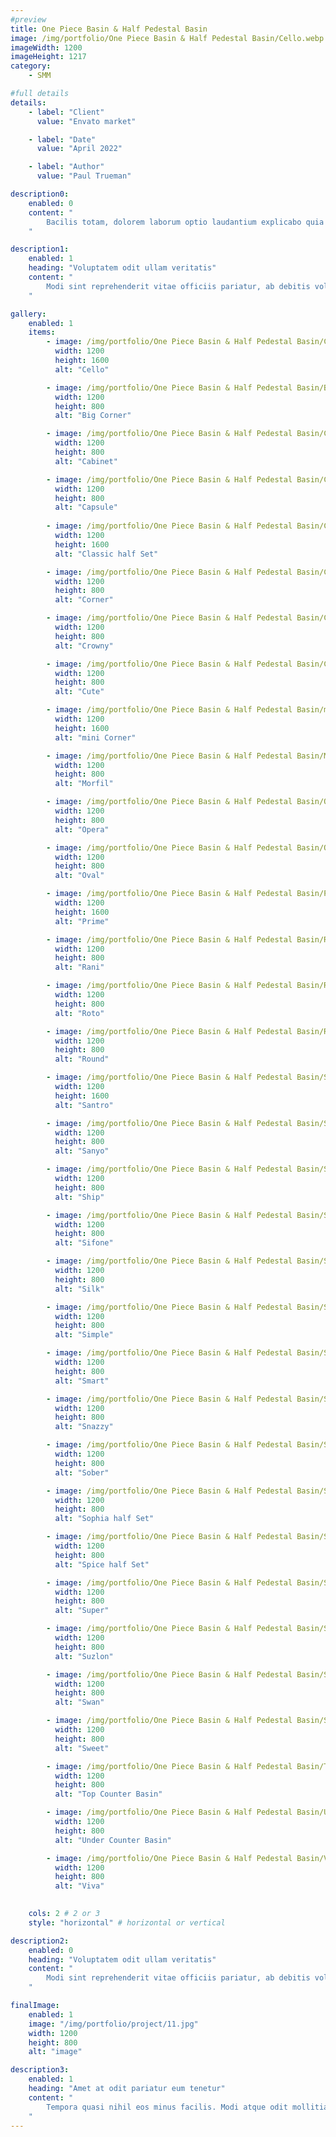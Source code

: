 ```yaml
---
#preview
title: One Piece Basin & Half Pedestal Basin
image: /img/portfolio/One Piece Basin & Half Pedestal Basin/Cello.webp
imageWidth: 1200
imageHeight: 1217
category: 
    - SMM

#full details
details:
    - label: "Client"
      value: "Envato market"

    - label: "Date"
      value: "April 2022"

    - label: "Author"
      value: "Paul Trueman"

description0:
    enabled: 0
    content: "
        Bacilis totam, dolorem laborum optio laudantium explicabo quia ea. Officia beatae excepturi adipisci? Nobis consequatur ullam officiis adipisci assumenda, voluptas optio, commodi, soluta itaque error consectetur cupiditate vero voluptatem architecto blanditiis quidem amet. Quod ipsam consequuntur distinctio velit sed ipsum quisquam, itaque placeat error non animi quam aut similique nulla ab. Quaerat dicta, dolores veritatis magnam. Totam error aspernatur ipsa? Officia doloribus, non perspiciatis, aspernatur a numquam pariatur reprehenderit, incidunt fugiat modi nam. Repudiandae obcaecati excepturi, autem dicta tempore qui consequatur quisquam architecto dolorem voluptates.
    "

description1:
    enabled: 1
    heading: "Voluptatem odit ullam veritatis"
    content: "
        Modi sint reprehenderit vitae officiis pariatur, ab debitis voluptate ea eius assumenda beatae, tempora, dolores deserunt, ipsam ipsum! Quod ipsam consequuntur distinctio velit sed ipsum quisquam, itaque placeat error non animi quam aut similique nulla ab. Quaerat dicta, dolores veritatis magnam quae aut omnis in porro.
    "

gallery: 
    enabled: 1
    items:
        - image: /img/portfolio/One Piece Basin & Half Pedestal Basin/Cello.webp
          width: 1200
          height: 1600
          alt: "Cello"

        - image: /img/portfolio/One Piece Basin & Half Pedestal Basin/Big Corner.webp
          width: 1200
          height: 800
          alt: "Big Corner"

        - image: /img/portfolio/One Piece Basin & Half Pedestal Basin/Cabinet.webp
          width: 1200
          height: 800
          alt: "Cabinet"

        - image: /img/portfolio/One Piece Basin & Half Pedestal Basin/Capsule.webp
          width: 1200
          height: 800
          alt: "Capsule"
          
        - image: /img/portfolio/One Piece Basin & Half Pedestal Basin/Classic half Set.webp
          width: 1200
          height: 1600
          alt: "Classic half Set"

        - image: /img/portfolio/One Piece Basin & Half Pedestal Basin/Corner.webp
          width: 1200
          height: 800
          alt: "Corner"

        - image: /img/portfolio/One Piece Basin & Half Pedestal Basin/Crowny.webp
          width: 1200
          height: 800
          alt: "Crowny"

        - image: /img/portfolio/One Piece Basin & Half Pedestal Basin/Cute.webp
          width: 1200
          height: 800
          alt: "Cute"

        - image: /img/portfolio/One Piece Basin & Half Pedestal Basin/mini Corner.webp
          width: 1200
          height: 1600
          alt: "mini Corner"

        - image: /img/portfolio/One Piece Basin & Half Pedestal Basin/Morfil.webp
          width: 1200
          height: 800
          alt: "Morfil"

        - image: /img/portfolio/One Piece Basin & Half Pedestal Basin/Opera.webp
          width: 1200
          height: 800
          alt: "Opera"

        - image: /img/portfolio/One Piece Basin & Half Pedestal Basin/Oval.webp
          width: 1200
          height: 800
          alt: "Oval"

        - image: /img/portfolio/One Piece Basin & Half Pedestal Basin/Prime.webp
          width: 1200
          height: 1600
          alt: "Prime"

        - image: /img/portfolio/One Piece Basin & Half Pedestal Basin/Rani.webp
          width: 1200
          height: 800
          alt: "Rani"

        - image: /img/portfolio/One Piece Basin & Half Pedestal Basin/Roto.webp
          width: 1200
          height: 800
          alt: "Roto"

        - image: /img/portfolio/One Piece Basin & Half Pedestal Basin/Round.webp
          width: 1200
          height: 800
          alt: "Round"

        - image: /img/portfolio/One Piece Basin & Half Pedestal Basin/Santro.webp
          width: 1200
          height: 1600
          alt: "Santro"

        - image: /img/portfolio/One Piece Basin & Half Pedestal Basin/Sanyo.webp
          width: 1200
          height: 800
          alt: "Sanyo"

        - image: /img/portfolio/One Piece Basin & Half Pedestal Basin/Ship.webp
          width: 1200
          height: 800
          alt: "Ship"

        - image: /img/portfolio/One Piece Basin & Half Pedestal Basin/Sifone.webp
          width: 1200
          height: 800
          alt: "Sifone"

        - image: /img/portfolio/One Piece Basin & Half Pedestal Basin/Silk.webp
          width: 1200
          height: 800
          alt: "Silk"  

        - image: /img/portfolio/One Piece Basin & Half Pedestal Basin/Simple.webp
          width: 1200
          height: 800
          alt: "Simple"

        - image: /img/portfolio/One Piece Basin & Half Pedestal Basin/Smart.webp
          width: 1200
          height: 800
          alt: "Smart"

        - image: /img/portfolio/One Piece Basin & Half Pedestal Basin/Snazzy.webp
          width: 1200
          height: 800
          alt: "Snazzy"

        - image: /img/portfolio/One Piece Basin & Half Pedestal Basin/Sober.webp
          width: 1200
          height: 800
          alt: "Sober"

        - image: /img/portfolio/One Piece Basin & Half Pedestal Basin/Sophia half Set.webp
          width: 1200
          height: 800
          alt: "Sophia half Set"

        - image: /img/portfolio/One Piece Basin & Half Pedestal Basin/Spice half Set.webp
          width: 1200
          height: 800
          alt: "Spice half Set"

        - image: /img/portfolio/One Piece Basin & Half Pedestal Basin/Super.webp
          width: 1200
          height: 800
          alt: "Super"

        - image: /img/portfolio/One Piece Basin & Half Pedestal Basin/Suzlon.webp
          width: 1200
          height: 800
          alt: "Suzlon"

        - image: /img/portfolio/One Piece Basin & Half Pedestal Basin/Swan.webp
          width: 1200
          height: 800
          alt: "Swan"

        - image: /img/portfolio/One Piece Basin & Half Pedestal Basin/Sweet.webp
          width: 1200
          height: 800
          alt: "Sweet"

        - image: /img/portfolio/One Piece Basin & Half Pedestal Basin/Top Counter Basin.webp
          width: 1200
          height: 800
          alt: "Top Counter Basin"

        - image: /img/portfolio/One Piece Basin & Half Pedestal Basin/Under Counter Basin.webp
          width: 1200
          height: 800
          alt: "Under Counter Basin"

        - image: /img/portfolio/One Piece Basin & Half Pedestal Basin/Viva.webp
          width: 1200
          height: 800
          alt: "Viva"
     

    cols: 2 # 2 or 3
    style: "horizontal" # horizontal or vertical

description2:
    enabled: 0
    heading: "Voluptatem odit ullam veritatis"
    content: "
        Modi sint reprehenderit vitae officiis pariatur, ab debitis voluptate ea eius assumenda beatae, tempora, dolores deserunt, ipsam ipsum! Quod ipsam consequuntur distinctio velit sed ipsum quisquam, itaque placeat error non animi quam aut similique nulla ab. Quaerat dicta, dolores veritatis magnam quae aut omnis in porro.
    "

finalImage:
    enabled: 1
    image: "/img/portfolio/project/11.jpg"
    width: 1200
    height: 800
    alt: "image"

description3:
    enabled: 1
    heading: "Amet at odit pariatur eum tenetur"
    content: "
        Tempora quasi nihil eos minus facilis. Modi atque odit mollitia, molestias. Amet at odit pariatur eum tenetur ratione
    "
---
```


